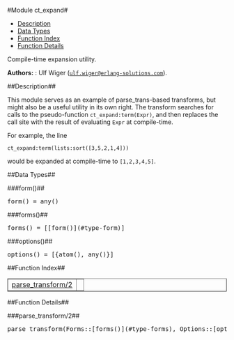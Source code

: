 

#Module ct_expand#
* [Description](#description)
* [Data Types](#types)
* [Function Index](#index)
* [Function Details](#functions)


Compile-time expansion utility.



__Authors:__ : Ulf Wiger ([`ulf.wiger@erlang-solutions.com`](mailto:ulf.wiger@erlang-solutions.com)).<a name="description"></a>

##Description##




This module serves as an example of parse_trans-based transforms,
but might also be a useful utility in its own right.
The transform searches for calls to the pseudo-function
`ct_expand:term(Expr)`, and then replaces the call site with the
result of evaluating `Expr` at compile-time.



For example, the line



`ct_expand:term(lists:sort([3,5,2,1,4]))`

would be expanded at compile-time to `[1,2,3,4,5]`.

<a name="types"></a>

##Data Types##




###<a name="type-form">form()</a>##



<pre>form() = any()</pre>



###<a name="type-forms">forms()</a>##



<pre>forms() = [[form()](#type-form)]</pre>



###<a name="type-options">options()</a>##



<pre>options() = [{atom(), any()}]</pre>
<a name="index"></a>

##Function Index##


<table width="100%" border="1" cellspacing="0" cellpadding="2" summary="function index"><tr><td valign="top"><a href="#parse_transform-2">parse_transform/2</a></td><td></td></tr></table>


<a name="functions"></a>

##Function Details##

<a name="parse_transform-2"></a>

###parse_transform/2##




<pre>parse_transform(Forms::[forms()](#type-forms), Options::[options()](#type-options)) -&gt; [forms()](#type-forms)</pre>
<br></br>


